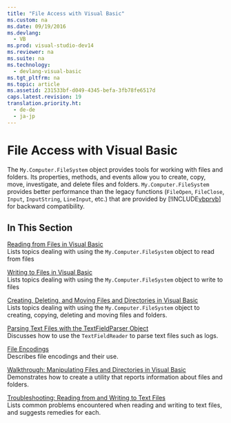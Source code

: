 ```yaml
---
title: "File Access with Visual Basic"
ms.custom: na
ms.date: 09/19/2016
ms.devlang: 
  - VB
ms.prod: visual-studio-dev14
ms.reviewer: na
ms.suite: na
ms.technology: 
  - devlang-visual-basic
ms.tgt_pltfrm: na
ms.topic: article
ms.assetid: 231533bf-d049-4345-befa-3fb78fe6517d
caps.latest.revision: 19
translation.priority.ht: 
  - de-de
  - ja-jp
---
```

# File Access with Visual Basic
The `My.Computer.FileSystem` object provides tools for working with files and folders. Its properties, methods, and events allow you to create, copy, move, investigate, and delete files and folders. `My.Computer.FileSystem` provides better performance than the legacy functions (`FileOpen`, `FileClose`, `Input`, `InputString`, `LineInput`, etc.) that are provided by [!INCLUDE[vbprvb](../vs140/includes/vbprvb_md.md)] for backward compatibility.  
  
## In This Section  
 [Reading from Files in Visual Basic](../Topic/Reading%20from%20Files%20in%20Visual%20Basic.md)  
 Lists topics dealing with using the `My.Computer.FileSystem` object to read from files  
  
 [Writing to Files in Visual Basic](../Topic/Writing%20to%20Files%20in%20Visual%20Basic.md)  
 Lists topics dealing with using the `My.Computer.FileSystem` object to write to files  
  
 [Creating, Deleting, and Moving Files and Directories in Visual Basic](../Topic/Creating,%20Deleting,%20and%20Moving%20Files%20and%20Directories%20in%20Visual%20Basic.md)  
 Lists topics dealing with using the `My.Computer.FileSystem` object to creating, copying, deleting and moving files and folders.  
  
 [Parsing Text Files with the TextFieldParser Object](../vs140/Parsing-Text-Files-with-the-TextFieldParser-Object--Visual-Basic-.md)  
 Discusses how to use the `TextFieldReader` to parse text files such as logs.  
  
 [File Encodings](../vs140/File-Encodings--Visual-Basic-.md)  
 Describes file encodings and their use.  
  
 [Walkthrough: Manipulating Files and Directories in Visual Basic](../vs140/Walkthrough--Manipulating-Files-and-Directories-in-Visual-Basic.md)  
 Demonstrates how to create a utility that reports information about files and folders.  
  
 [Troubleshooting: Reading from and Writing to Text Files](../vs140/Troubleshooting--Reading-from-and-Writing-to-Text-Files--Visual-Basic-.md)  
 Lists common problems encountered when reading and writing to text files, and suggests remedies for each.